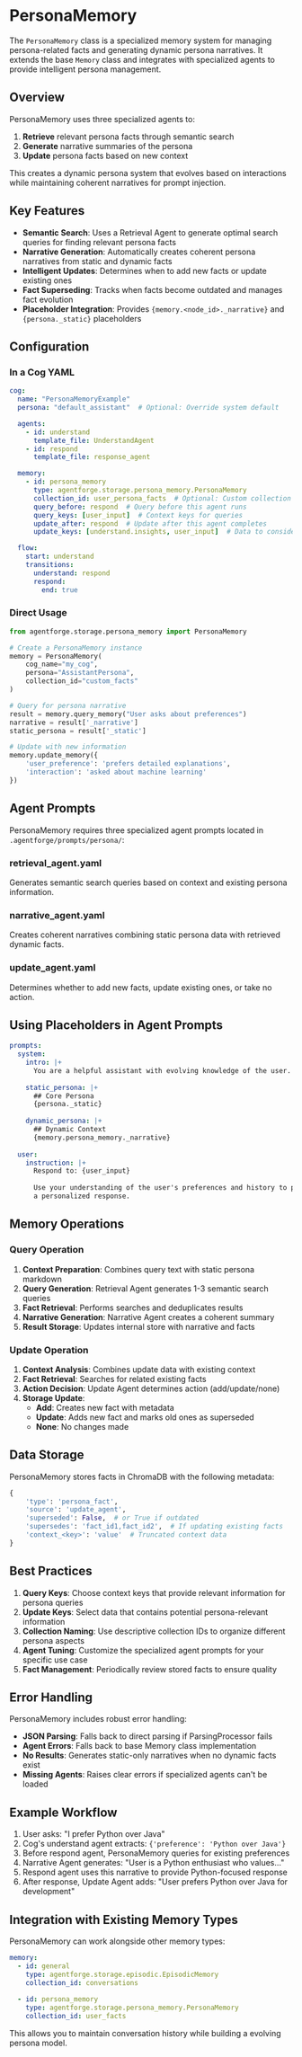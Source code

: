 # PersonaMemory

The `PersonaMemory` class is a specialized memory system for managing persona-related facts and generating dynamic persona narratives. It extends the base `Memory` class and integrates with specialized agents to provide intelligent persona management.

## Overview

PersonaMemory uses three specialized agents to:
1. **Retrieve** relevant persona facts through semantic search
2. **Generate** narrative summaries of the persona
3. **Update** persona facts based on new context

This creates a dynamic persona system that evolves based on interactions while maintaining coherent narratives for prompt injection.

## Key Features

- **Semantic Search**: Uses a Retrieval Agent to generate optimal search queries for finding relevant persona facts
- **Narrative Generation**: Automatically creates coherent persona narratives from static and dynamic facts
- **Intelligent Updates**: Determines when to add new facts or update existing ones
- **Fact Superseding**: Tracks when facts become outdated and manages fact evolution
- **Placeholder Integration**: Provides `{memory.<node_id>._narrative}` and `{persona._static}` placeholders

## Configuration

### In a Cog YAML

```yaml
cog:
  name: "PersonaMemoryExample"
  persona: "default_assistant"  # Optional: Override system default

  agents:
    - id: understand
      template_file: UnderstandAgent
    - id: respond
      template_file: response_agent

  memory:
    - id: persona_memory
      type: agentforge.storage.persona_memory.PersonaMemory
      collection_id: user_persona_facts  # Optional: Custom collection name
      query_before: respond  # Query before this agent runs
      query_keys: [user_input]  # Context keys for queries
      update_after: respond  # Update after this agent completes
      update_keys: [understand.insights, user_input]  # Data to consider for updates

  flow:
    start: understand
    transitions:
      understand: respond
      respond:
        end: true
```

### Direct Usage

```python
from agentforge.storage.persona_memory import PersonaMemory

# Create a PersonaMemory instance
memory = PersonaMemory(
    cog_name="my_cog",
    persona="AssistantPersona",
    collection_id="custom_facts"
)

# Query for persona narrative
result = memory.query_memory("User asks about preferences")
narrative = result['_narrative']
static_persona = result['_static']

# Update with new information
memory.update_memory({
    'user_preference': 'prefers detailed explanations',
    'interaction': 'asked about machine learning'
})
```

## Agent Prompts

PersonaMemory requires three specialized agent prompts located in `.agentforge/prompts/persona/`:

### retrieval_agent.yaml
Generates semantic search queries based on context and existing persona information.

### narrative_agent.yaml
Creates coherent narratives combining static persona data with retrieved dynamic facts.

### update_agent.yaml
Determines whether to add new facts, update existing ones, or take no action.

## Using Placeholders in Agent Prompts

```yaml
prompts:
  system:
    intro: |+
      You are a helpful assistant with evolving knowledge of the user.
      
    static_persona: |+
      ## Core Persona
      {persona._static}
      
    dynamic_persona: |+
      ## Dynamic Context
      {memory.persona_memory._narrative}
      
  user:
    instruction: |+
      Respond to: {user_input}
      
      Use your understanding of the user's preferences and history to provide 
      a personalized response.
```

## Memory Operations

### Query Operation

1. **Context Preparation**: Combines query text with static persona markdown
2. **Query Generation**: Retrieval Agent generates 1-3 semantic search queries
3. **Fact Retrieval**: Performs searches and deduplicates results
4. **Narrative Generation**: Narrative Agent creates a coherent summary
5. **Result Storage**: Updates internal store with narrative and facts

### Update Operation

1. **Context Analysis**: Combines update data with existing context
2. **Fact Retrieval**: Searches for related existing facts
3. **Action Decision**: Update Agent determines action (add/update/none)
4. **Storage Update**: 
   - **Add**: Creates new fact with metadata
   - **Update**: Adds new fact and marks old ones as superseded
   - **None**: No changes made

## Data Storage

PersonaMemory stores facts in ChromaDB with the following metadata:

```python
{
    'type': 'persona_fact',
    'source': 'update_agent',
    'superseded': False,  # or True if outdated
    'supersedes': 'fact_id1,fact_id2',  # If updating existing facts
    'context_<key>': 'value'  # Truncated context data
}
```

## Best Practices

1. **Query Keys**: Choose context keys that provide relevant information for persona queries
2. **Update Keys**: Select data that contains potential persona-relevant information
3. **Collection Naming**: Use descriptive collection IDs to organize different persona aspects
4. **Agent Tuning**: Customize the specialized agent prompts for your specific use case
5. **Fact Management**: Periodically review stored facts to ensure quality

## Error Handling

PersonaMemory includes robust error handling:

- **JSON Parsing**: Falls back to direct parsing if ParsingProcessor fails
- **Agent Errors**: Falls back to base Memory class implementation
- **No Results**: Generates static-only narratives when no dynamic facts exist
- **Missing Agents**: Raises clear errors if specialized agents can't be loaded

## Example Workflow

1. User asks: "I prefer Python over Java"
2. Cog's understand agent extracts: `{'preference': 'Python over Java'}`
3. Before respond agent, PersonaMemory queries for existing preferences
4. Narrative Agent generates: "User is a Python enthusiast who values..."
5. Respond agent uses this narrative to provide Python-focused response
6. After response, Update Agent adds: "User prefers Python over Java for development"

## Integration with Existing Memory Types

PersonaMemory can work alongside other memory types:

```yaml
memory:
  - id: general
    type: agentforge.storage.episodic.EpisodicMemory
    collection_id: conversations
    
  - id: persona_memory
    type: agentforge.storage.persona_memory.PersonaMemory
    collection_id: user_facts
```

This allows you to maintain conversation history while building a evolving persona model. 